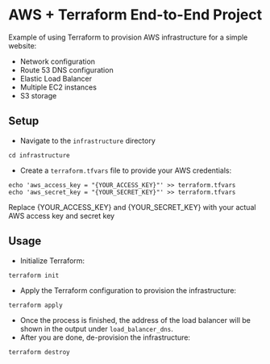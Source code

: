 # AWS + Terraform End-to-End Project
Example of using Terraform to provision AWS infrastructure for a simple website:
* Network configuration 
* Route 53 DNS configuration
* Elastic Load Balancer
* Multiple EC2 instances
* S3 storage

## Setup
* Navigate to the `infrastructure` directory
```
cd infrastructure
```
* Create a `terraform.tfvars` file to provide your AWS credentials:
```
echo 'aws_access_key = "{YOUR_ACCESS_KEY}"' >> terraform.tfvars
echo 'aws_secret_key = "{YOUR_SECRET_KEY}"' >> terraform.tfvars
```
Replace {YOUR_ACCESS_KEY} and {YOUR_SECRET_KEY} with your actual AWS access key and secret key

## Usage
* Initialize Terraform:
```
terraform init
```
* Apply the Terraform configuration to provision the infrastructure:
```
terraform apply
```
* Once the process is finished, the address of the load balancer will be shown in the output under `load_balancer_dns`.
* After you are done, de-provision the infrastructure:
```
terraform destroy
```
